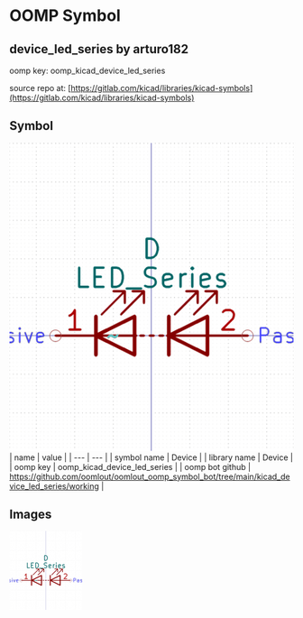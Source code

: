 # OOMP Symbol  
## device_led_series  by arturo182  
  
oomp key: oomp_kicad_device_led_series  
  
source repo at: [https://gitlab.com/kicad/libraries/kicad-symbols](https://gitlab.com/kicad/libraries/kicad-symbols)  
## Symbol  
  
[![working.png](working_600.png)](working.png)  
| name | value | 
| --- | --- | 
| symbol name | Device | 
| library name | Device | 
| oomp key | oomp_kicad_device_led_series | 
| oomp bot github | https://github.com/oomlout/oomlout_oomp_symbol_bot/tree/main/kicad_device_led_series/working | 
## Images  
  
[![working.png](working_140.png)](working.png)  
